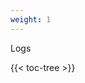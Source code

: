 ```yaml
---
weight: 1
---
```

Logs

<!-- spellchecker-disable -->

{{< toc-tree >}}

<!-- spellchecker-enable -->
